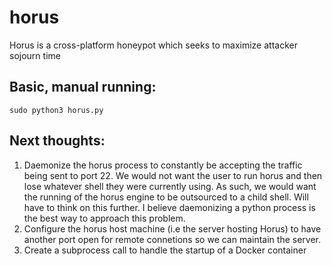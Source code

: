 # horus
Horus is a cross-platform honeypot which seeks to maximize attacker sojourn time

## Basic, manual running:
```
sudo python3 horus.py
```

## Next thoughts:
1. Daemonize the horus process to constantly be accepting the traffic being sent to port 22. We would not want the user to run horus and then lose whatever shell they were currently using. As such, we would want the running of the horus engine to be outsourced to a child shell. Will have to think on this further. I believe daemonizing a python process is the best way to approach this problem.
2. Configure the horus host machine (i.e the server hosting Horus) to have another port open for remote connetions so we can maintain the server.
3. Create a subprocess call to handle the startup of a Docker container